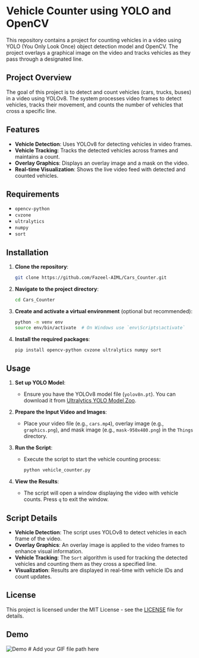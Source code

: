 # Vehicle Counter using YOLO and OpenCV

This repository contains a project for counting vehicles in a video using YOLO (You Only Look Once) object detection model and OpenCV. The project overlays a graphical image on the video and tracks vehicles as they pass through a designated line.

## Project Overview

The goal of this project is to detect and count vehicles (cars, trucks, buses) in a video using YOLOv8. The system processes video frames to detect vehicles, tracks their movement, and counts the number of vehicles that cross a specific line.

## Features

- **Vehicle Detection**: Uses YOLOv8 for detecting vehicles in video frames.
- **Vehicle Tracking**: Tracks the detected vehicles across frames and maintains a count.
- **Overlay Graphics**: Displays an overlay image and a mask on the video.
- **Real-time Visualization**: Shows the live video feed with detected and counted vehicles.

## Requirements

- `opencv-python`
- `cvzone`
- `ultralytics`
- `numpy`
- `sort`

## Installation

1. **Clone the repository**:
    ```bash
    git clone https://github.com/Fazeel-AIML/Cars_Counter.git
    ```

2. **Navigate to the project directory**:
    ```bash
    cd Cars_Counter
    ```

3. **Create and activate a virtual environment** (optional but recommended):
    ```bash
    python -m venv env
    source env/bin/activate  # On Windows use `env\Scripts\activate`
    ```

4. **Install the required packages**:
    ```bash
    pip install opencv-python cvzone ultralytics numpy sort
    ```

## Usage

1. **Set up YOLO Model**:
   - Ensure you have the YOLOv8 model file (`yolov8n.pt`). You can download it from [Ultralytics YOLO Model Zoo](https://github.com/ultralytics/yolov5/releases).

2. **Prepare the Input Video and Images**:
   - Place your video file (e.g., `cars.mp4`), overlay image (e.g., `graphics.png`), and mask image (e.g., `mask-950x480.png`) in the `Things` directory.

3. **Run the Script**:
   - Execute the script to start the vehicle counting process:
     ```bash
     python vehicle_counter.py
     ```

4. **View the Results**:
   - The script will open a window displaying the video with vehicle counts. Press `q` to exit the window.

## Script Details

- **Vehicle Detection**: The script uses YOLOv8 to detect vehicles in each frame of the video.
- **Overlay Graphics**: An overlay image is applied to the video frames to enhance visual information.
- **Vehicle Tracking**: The `Sort` algorithm is used for tracking the detected vehicles and counting them as they cross a specified line.
- **Visualization**: Results are displayed in real-time with vehicle IDs and count updates.

## License

This project is licensed under the MIT License - see the [LICENSE](LICENSE) file for details.

## Demo

![Demo](path/to/your/demo.gif)  # Add your GIF file path here
